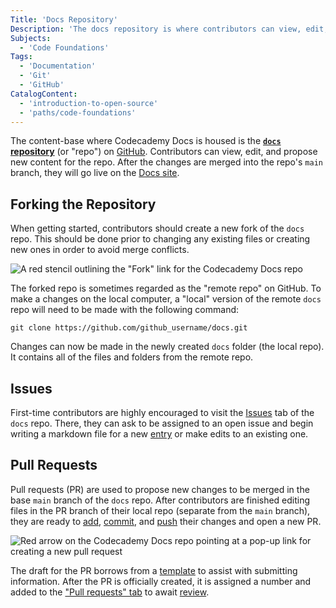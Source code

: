 ```yaml
---
Title: 'Docs Repository'
Description: 'The docs repository is where contributors can view, edit, and propose new content to be published to the Codecademy Docs site.'
Subjects:
  - 'Code Foundations'
Tags:
  - 'Documentation'
  - 'Git'
  - 'GitHub'
CatalogContent:
  - 'introduction-to-open-source'
  - 'paths/code-foundations'
---
```


The content-base where Codecademy Docs is housed is the [**`docs` repository**](https://github.com/Codecademy/docs) (or "repo") on [GitHub](https://www.codecademy.com/resources/docs/general/github). Contributors can view, edit, and propose new content for the repo. After the changes are merged into the repo's `main` branch, they will go live on the [Docs site](https://www.codecademy.com/resources/docs).

## Forking the Repository

When getting started, contributors should create a new fork of the `docs` repo. This should be done prior to changing any existing files or creating new ones in order to avoid merge conflicts.

![A red stencil outlining the "Fork" link for the Codecademy Docs repo](https://raw.githubusercontent.com/Codecademy/docs/main/media/indicate_fork_link.png)

The forked repo is sometimes regarded as the "remote repo" on GitHub. To make a changes on the local computer, a "local" version of the remote `docs` repo will need to be made with the following command:

```pseudo
git clone https://github.com/github_username/docs.git
```

Changes can now be made in the newly created `docs` folder (the local repo). It contains all of the files and folders from the remote repo.

## Issues

First-time contributors are highly encouraged to visit the [Issues](https://github.com/Codecademy/docs/issues) tab of the `docs` repo. There, they can ask to be assigned to an open issue and begin writing a markdown file for a new [entry](https://www.codecademy.com/resources/docs/docs-community/entries) or make edits to an existing one.

## Pull Requests

Pull requests (PR) are used to propose new changes to be merged in the base `main` branch of the `docs` repo. After contributors are finished editing files in the PR branch of their local repo (separate from the `main` branch), they are ready to [add](https://www.codecademy.com/resources/docs/git/add), [commit](https://www.codecademy.com/resources/docs/git/commit), and [push](https://www.codecademy.com/resources/docs/git/push) their changes and open a new PR.

![Red arrow on the Codecademy Docs repo pointing at a pop-up link for creating a new pull request](https://raw.githubusercontent.com/Codecademy/docs/main/media/create_pull_request_link.png)

The draft for the PR borrows from a [template](https://github.com/Codecademy/docs/blob/main/.github/PULL_REQUEST_TEMPLATE.md) to assist with submitting information. After the PR is officially created, it is assigned a number and added to the ["Pull requests" tab](https://github.com/Codecademy/docs/pulls) to await [review](https://www.codecademy.com/resources/docs/docs-community/contributing-to-docs/reviews).
